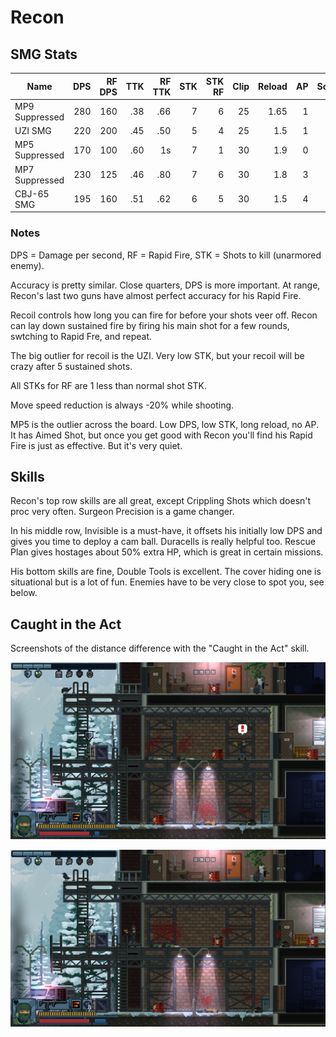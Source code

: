 # Recon

## SMG Stats

| Name           | DPS |RF DPS |  TTK | RF TTK | STK | STK RF | Clip | Reload | AP  | Sound |
| ---------------| ---:|------:|  ---:| ------:|----:| ------:| ----:| ------:| ---:| -----:|
| MP9 Suppressed | 280 |   160 |  .38 |    .66 |   7 |      6 |   25 |   1.65 |   1 |    64 |
| UZI SMG        | 220 |   200 |  .45 |    .50 |   5 |      4 |   25 |   1.5  |   1 |   240 |
| MP5 Suppressed | 170 |   100 |  .60 |     1s |   7 |      1 |   30 |   1.9  |   0 |    50 |
| MP7 Suppressed | 230 |   125 |  .46 |    .80 |   7 |      6 |   30 |   1.8  |   3 |    84 |
| CBJ-65 SMG     | 195 |   160 |  .51 |    .62 |   6 |      5 |   30 |   1.5  |   4 |   240 |

### Notes

DPS = Damage per second, RF = Rapid Fire, STK = Shots to kill (unarmored enemy).

Accuracy is pretty similar. Close quarters, DPS is more important. At range, Recon's last two guns have almost perfect accuracy for his Rapid Fire.

Recoil controls how long you can fire for before your shots veer off. Recon can lay down sustained fire by firing his main shot for a few rounds, swtching to Rapid Fre, and repeat.

The big outlier for recoil is the UZI. Very low STK, but your recoil will be crazy after 5 sustained shots.

All STKs for RF are 1 less than normal shot STK.

Move speed reduction is always -20% while shooting.

MP5 is the outlier across the board. Low DPS, low STK, long reload, no AP. It has Aimed Shot, but once you get good with Recon you'll find his Rapid Fire is just as effective. But it's very quiet.

## Skills

Recon's top row skills are all great, except Crippling Shots which doesn't proc very often. Surgeon Precision is a game changer.

In his middle row, Invisible is a must-have, it offsets his initially low DPS and gives you time to deploy a cam ball. Duracells is really helpful too. Rescue Plan gives hostages about 50% extra HP, which is great in certain missions.

His bottom skills are fine, Double Tools is excellent. The cover hiding one is situational but is a lot of fun. Enemies have to be very close to spot you, see below.

## Caught in the Act

Screenshots of the distance difference with the "Caught in the Act" skill.

![](media/recon-cover-1.png)

![](media/recon-cover-2.png)